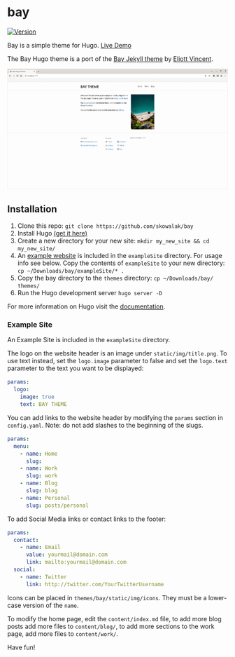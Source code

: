 # bay

[![Version](https://img.shields.io/github/v/release/skowalak/bay)](https://github.com/skowalak/bay/releases/latest/)

Bay is a simple theme for Hugo. [Live Demo][demo]

The Bay Hugo theme is a port of the [Bay Jekyll theme][bay-jekyll] by [Eliott
Vincent][ev].

![screenshot of a webpage with the bay theme installed](/screenshot.png)


## Installation

1. Clone this repo: `git clone https://github.com/skowalak/bay`
2. Install Hugo [(get it here)][hugo]
3. Create a new directory for your new site: `mkdir my_new_site && cd
   my_new_site/`
4. An [example website](#example-site) is included in the `exampleSite`
   directory. For usage info see below. Copy the contents of `exampleSite` to
   your new directory: `cp ~/Downloads/bay/exampleSite/* .`
5. Copy the bay directory to the `themes` directory: `cp ~/Downloads/bay/ themes/`
6. Run the Hugo development server `hugo server -D`

For more information on Hugo visit the [documentation][hugodocs].

### Example Site

An Example Site is included in the `exampleSite` directory.

The logo on the website header is an image under `static/img/title.png`. To use
text instead, set the `logo.image` parameter to false and set the `logo.text`
parameter to the text you want to be displayed:

``` yaml
params:
  logo:
    image: true
    text: BAY THEME
```

You can add links to the website header by modifying the `params` section in
`config.yaml`. Note: do not add slashes to the beginning of the slugs.

``` yaml
params:
  menu:
    - name: Home
      slug: 
    - name: Work
      slug: work
    - name: Blog
      slug: blog
    - name: Personal
      slug: posts/personal
```

To add Social Media links or contact links to the footer:

``` yaml
params:
  contact:
    - name: Email
      value: yourmail@domain.com
      link: mailto:yourmail@domain.com
  social:
    - name: Twitter
      link: http://twitter.com/YourTwitterUsername
```

Icons can be placed in `themes/bay/static/img/icons`. They must be a lower-case
version of the `name`.

To modify the home page, edit the `content/index.md` file, to add more blog
posts add more files to `content/blog/`, to add more sections to the work page,
add more files to `content/work/`.

Have fun!



[demo]: https://skowalak.github.io/bay
[bay-jekyll]: https://github.com/eliottvincent/bay
[ev]: https://github.com/eliottvincent
[hugo]: https://gohugo.io
[hugodocs]: https://gohugo.io/documentation/
